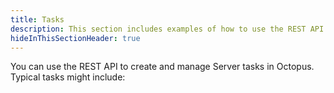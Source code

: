 ```yaml
---
title: Tasks
description: This section includes examples of how to use the REST API to create and manage Tasks in Octopus.
hideInThisSectionHeader: true
---
```

You can use the REST API to create and manage Server tasks in Octopus. Typical tasks might include:
